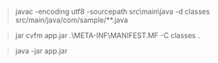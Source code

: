 > javac -encoding utf8  -sourcepath src\main\java -d classes src/main/java/com/sample/**.java

> jar cvfm app.jar .\META-INF\MANIFEST.MF -C classes .

> java -jar app.jar
